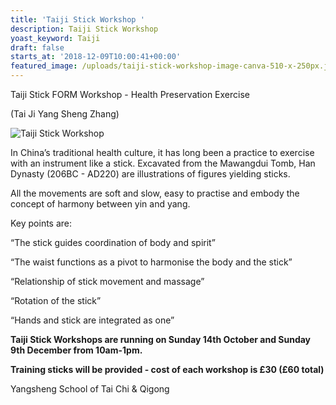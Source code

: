 ```yaml
---
title: 'Taiji Stick Workshop '
description: Taiji Stick Workshop
yoast_keyword: Taiji
draft: false
starts_at: '2018-12-09T10:00:41+00:00'
featured_image: /uploads/taiji-stick-workshop-image-canva-510-x-250px.jpg
---
```

Taiji Stick FORM Workshop - Health Preservation Exercise

(Tai Ji Yang Sheng Zhang)

![Taiji Stick Workshop](/uploads/taiji-stick-workshop-image-canva-510-x-250px.jpg)

In China’s traditional health culture, it has long been a practice to exercise with an instrument like a stick. Excavated from the Mawangdui Tomb, Han Dynasty (206BC - AD220) are illustrations of figures yielding sticks.

All the movements are soft and slow, easy to practise and embody the concept of harmony between yin and yang. 

Key points are:

“The stick guides coordination of body and spirit”

“The waist functions as a pivot to harmonise the body and the stick” 

“Relationship of stick movement and massage”

“Rotation of the stick”

“Hands and stick are integrated as one”

**Taiji Stick Workshops are running on Sunday 14th October and Sunday 9th December from 10am-1pm.**

**Training sticks will be provided - cost of each workshop is £30 (£60 total)**

Yangsheng School of Tai Chi & Qigong
